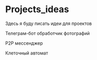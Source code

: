 # Projects_ideas
Здесь я буду писать идеи для проектов

Телеграм-бот обработчик фотографий 

P2P мессенджер 

Клеточный автомат
